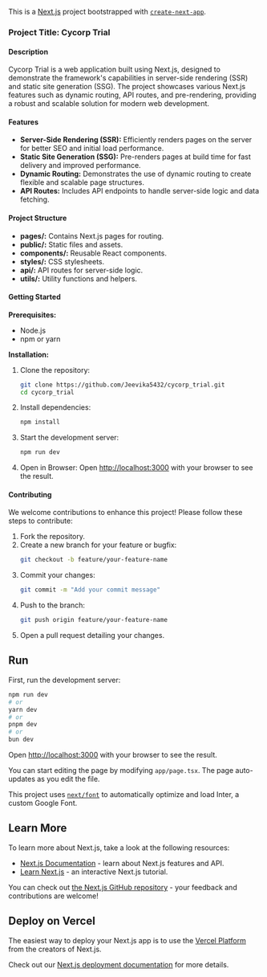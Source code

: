 This is a [Next.js](https://nextjs.org/) project bootstrapped with [`create-next-app`](https://github.com/vercel/next.js/tree/canary/packages/create-next-app).

### Project Title: Cycorp Trial

#### Description
Cycorp Trial is a web application built using Next.js, designed to demonstrate the framework's capabilities in server-side rendering (SSR) and static site generation (SSG). The project showcases various Next.js features such as dynamic routing, API routes, and pre-rendering, providing a robust and scalable solution for modern web development.

#### Features
- **Server-Side Rendering (SSR):** Efficiently renders pages on the server for better SEO and initial load performance.
 - **Static Site Generation (SSG):** Pre-renders pages at build time for fast delivery and improved performance.
  - **Dynamic Routing:** Demonstrates the use of dynamic routing to create flexible and scalable page structures.
  - **API Routes:** Includes API endpoints to handle server-side logic and data fetching.

#### Project Structure
- **pages/:** Contains Next.js pages for routing.
- **public/:** Static files and assets.
- **components/:** Reusable React components.
- **styles/:** CSS stylesheets.
- **api/:** API routes for server-side logic.
- **utils/:** Utility functions and helpers.

#### Getting Started
**Prerequisites:**
- Node.js
- npm or yarn

**Installation:**
1. Clone the repository:
   ```bash
   git clone https://github.com/Jeevika5432/cycorp_trial.git
   cd cycorp_trial
   ```

2. Install dependencies:
   ```bash
   npm install
   ```

3. Start the development server:
   ```bash
   npm run dev
   ```

4. Open in Browser:
   Open [http://localhost:3000](http://localhost:3000) with your browser to see the result.

#### Contributing
We welcome contributions to enhance this project! Please follow these steps to contribute:
1. Fork the repository.
2. Create a new branch for your feature or bugfix:
   ```bash
   git checkout -b feature/your-feature-name
   ```
3. Commit your changes:
   ```bash
   git commit -m "Add your commit message"
   ```
4. Push to the branch:
   ```bash
   git push origin feature/your-feature-name
   ```
5. Open a pull request detailing your changes.


## Run

First, run the development server:

```bash
npm run dev
# or
yarn dev
# or
pnpm dev
# or
bun dev
```

Open [http://localhost:3000](http://localhost:3000) with your browser to see the result.

You can start editing the page by modifying `app/page.tsx`. The page auto-updates as you edit the file.

This project uses [`next/font`](https://nextjs.org/docs/basic-features/font-optimization) to automatically optimize and load Inter, a custom Google Font.

## Learn More

To learn more about Next.js, take a look at the following resources:

- [Next.js Documentation](https://nextjs.org/docs) - learn about Next.js features and API.
- [Learn Next.js](https://nextjs.org/learn) - an interactive Next.js tutorial.

You can check out [the Next.js GitHub repository](https://github.com/vercel/next.js/) - your feedback and contributions are welcome!

## Deploy on Vercel

The easiest way to deploy your Next.js app is to use the [Vercel Platform](https://vercel.com/new?utm_medium=default-template&filter=next.js&utm_source=create-next-app&utm_campaign=create-next-app-readme) from the creators of Next.js.

Check out our [Next.js deployment documentation](https://nextjs.org/docs/deployment) for more details.
